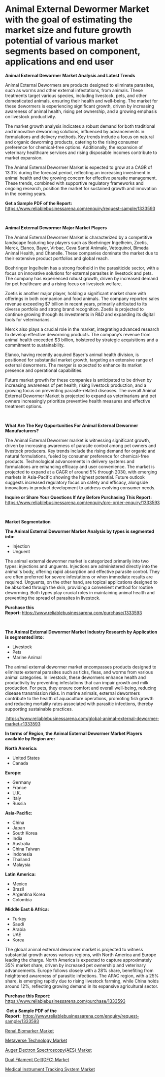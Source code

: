 <p><h1>Animal External Dewormer Market with the goal of estimating the market size and future growth potential of various market segments based on component, applications and end user</h1></p><p><strong>Animal External Dewormer Market Analysis and Latest Trends</strong></p>
<p><p>Animal External Dewormers are products designed to eliminate parasites, such as worms and other external infestations, from animals. These treatments target various species, including livestock, pets, and other domesticated animals, ensuring their health and well-being. The market for these dewormers is experiencing significant growth, driven by increasing awareness of animal health, rising pet ownership, and a growing emphasis on livestock productivity.</p><p>The market growth analysis indicates a robust demand for both traditional and innovative deworming solutions, influenced by advancements in formulations and delivery methods. Key trends include a focus on natural and organic deworming products, catering to the rising consumer preference for chemical-free options. Additionally, the expansion of veterinary healthcare services and rising disposable incomes contribute to market expansion. </p><p>The Animal External Dewormer Market is expected to grow at a CAGR of 13.3% during the forecast period, reflecting an increasing investment in animal health and the growing concern for effective parasite management. These trends, combined with supportive regulatory frameworks and ongoing research, position the market for sustained growth and innovation in the coming years.</p></p>
<p><strong>Get a Sample PDF of the Report:&nbsp;</strong> <a href="https://www.reliablebusinessarena.com/enquiry/request-sample/1333593?utm_campaign=1282&utm_medium=2&utm_source=Github&utm_content=ia&utm_term=01102024&utm_id=animal-external-dewormer">https://www.reliablebusinessarena.com/enquiry/request-sample/1333593</a></p>
<p>&nbsp;</p>
<p><strong>Animal External Dewormer Major Market Players</strong></p>
<p><p>The Animal External Dewormer Market is characterized by a competitive landscape featuring key players such as Boehringer Ingelheim, Zoetis, Merck, Elanco, Bayer, Virbac, Ceva Santé Animale, Vetoquinol, Bimeda Animal Health, and Chanelle. These companies dominate the market due to their extensive product portfolios and global reach.</p><p>Boehringer Ingelheim has a strong foothold in the parasiticide sector, with a focus on innovative solutions for external parasites in livestock and pets. The company has experienced robust growth, driven by increased demand for pet healthcare and a rising focus on livestock welfare. </p><p>Zoetis is another major player, holding a significant market share with offerings in both companion and food animals. The company reported sales revenue exceeding $7 billion in recent years, primarily attributed to its diverse portfolio and strong brand recognition. Zoetis is projected to continue growing through its investments in R&D and expanding its digital tools for veterinarians.</p><p>Merck also plays a crucial role in the market, integrating advanced research to develop effective deworming products. The company’s revenue from animal health exceeded $3 billion, bolstered by strategic acquisitions and a commitment to sustainability.</p><p>Elanco, having recently acquired Bayer's animal health division, is positioned for substantial market growth, targeting an extensive range of external dewormers. The merger is expected to enhance its market presence and operational capabilities.</p><p>Future market growth for these companies is anticipated to be driven by increasing awareness of pet health, rising livestock production, and a growing focus on preventing parasite-related diseases. The overall Animal External Dewormer Market is projected to expand as veterinarians and pet owners increasingly prioritize preventive health measures and effective treatment options.</p></p>
<p>&nbsp;</p>
<p><strong>What Are The Key Opportunities For Animal External Dewormer Manufacturers?</strong></p>
<p><p>The Animal External Dewormer market is witnessing significant growth, driven by increasing awareness of parasite control among pet owners and livestock producers. Key trends include the rising demand for organic and natural formulations, fueled by consumer preference for chemical-free products. Technological advancements in delivery systems and formulations are enhancing efficacy and user convenience. The market is projected to expand at a CAGR of around 5% through 2030, with emerging markets in Asia-Pacific showing the highest potential. Future outlook suggests increased regulatory focus on safety and efficacy, alongside innovations in product development to address evolving consumer needs.</p></p>
<p><strong>Inquire or Share Your Questions If Any Before Purchasing This Report:</strong> <a href="https://www.reliablebusinessarena.com/enquiry/pre-order-enquiry/1333593?utm_campaign=1282&utm_medium=2&utm_source=Github&utm_content=ia&utm_term=01102024&utm_id=animal-external-dewormer">https://www.reliablebusinessarena.com/enquiry/pre-order-enquiry/1333593</a></p>
<p>&nbsp;</p>
<p><strong>Market Segmentation</strong></p>
<p><strong>The Animal External Dewormer Market Analysis by types is segmented into:</strong></p>
<p><ul><li>Injection</li><li>Unguent</li></ul></p>
<p><p>The animal external dewormer market is categorized primarily into two types: injections and unguents. Injections are administered directly into the animal's body, offering rapid absorption and effective parasite control. They are often preferred for severe infestations or when immediate results are required. Unguents, on the other hand, are topical applications designed to be absorbed through the skin, providing a convenient method for routine deworming. Both types play crucial roles in maintaining animal health and preventing the spread of parasites in livestock.</p></p>
<p><strong>Purchase this Report:&nbsp;</strong><a href="https://www.reliablebusinessarena.com/purchase/1333593?utm_campaign=1282&utm_medium=2&utm_source=Github&utm_content=ia&utm_term=01102024&utm_id=animal-external-dewormer">https://www.reliablebusinessarena.com/purchase/1333593</a></p>
<p>&nbsp;</p>
<p><strong>The Animal External Dewormer Market Industry Research by Application is segmented into:</strong></p>
<p><ul><li>Livestock</li><li>Pets</li><li>Marine Animal</li></ul></p>
<p><p>The animal external dewormer market encompasses products designed to eliminate external parasites such as ticks, fleas, and worms from various animal categories. In livestock, these dewormers enhance health and productivity by preventing infestations that can impair growth and milk production. For pets, they ensure comfort and overall well-being, reducing disease transmission risks. In marine animals, external dewormers contribute to the health of aquaculture operations, promoting fish growth and reducing mortality rates associated with parasitic infections, thereby supporting sustainable practices.</p></p>
<p><a href="https://www.reliablebusinessarena.com/global-animal-external-dewormer-market-r1333593?utm_campaign=1282&utm_medium=2&utm_source=Github&utm_content=ia&utm_term=01102024&utm_id=animal-external-dewormer">&nbsp;https://www.reliablebusinessarena.com/global-animal-external-dewormer-market-r1333593</a></p>
<p><strong>In terms of Region, the Animal External Dewormer Market Players available by Region are:</strong></p>
<p>
    <p> <strong> North America: </strong>
        <ul>
            <li>United States</li>
            <li>Canada</li>
        </ul>
        </p> 
    <p> <strong> Europe: </strong>
        <ul>
            <li>Germany</li>
            <li>France</li>
            <li>U.K.</li>
            <li>Italy</li>
            <li>Russia</li>
        </ul>
        </p> 
    <p> <strong> Asia-Pacific: </strong>
        <ul>
            <li>China</li>
            <li>Japan</li>
            <li>South Korea</li>
            <li>India</li>
            <li>Australia</li>
            <li>China Taiwan</li>
            <li>Indonesia</li>
            <li>Thailand</li>
            <li>Malaysia</li>
        </ul>
        </p> 
    <p> <strong> Latin America: </strong>
        <ul>
            <li>Mexico</li>
            <li>Brazil</li>
            <li>Argentina Korea</li>
            <li>Colombia</li>
        </ul>
        </p> 
    <p> <strong> Middle East & Africa: </strong>
        <ul>
            <li>Turkey</li>
            <li>Saudi</li>
            <li>Arabia</li>
            <li>UAE</li>
            <li>Korea</li>
        </ul>
    </p>
    </p>
<p><p>The global animal external dewormer market is projected to witness substantial growth across various regions, with North America and Europe leading the charge. North America is expected to capture approximately 35% market share, driven by increased pet ownership and veterinary advancements. Europe follows closely with a 28% share, benefiting from heightened awareness of parasitic infections. The APAC region, with a 25% share, is emerging rapidly due to rising livestock farming, while China holds around 12%, reflecting growing demand in its expansive agricultural sector.</p></p>
<p><strong>Purchase this Report: </strong><a href="https://www.reliablebusinessarena.com/purchase/1333593?utm_campaign=1282&utm_medium=2&utm_source=Github&utm_content=ia&utm_term=01102024&utm_id=animal-external-dewormer">https://www.reliablebusinessarena.com/purchase/1333593</a></p>
<p>&nbsp;<strong>Get a Sample PDF of the Report:&nbsp;&nbsp;</strong><a href="https://www.reliablebusinessarena.com/enquiry/request-sample/1333593?utm_campaign=1282&utm_medium=2&utm_source=Github&utm_content=ia&utm_term=01102024&utm_id=animal-external-dewormer">https://www.reliablebusinessarena.com/enquiry/request-sample/1333593</a></p>
<p><strong></strong></p>
<p><p><a href="https://www.linkedin.com/pulse/renal-biomarker-market-insights-products-regional-analysis-hvgjf?utm_campaign=1282&utm_medium=2&utm_source=Github&utm_content=ia&utm_term=01102024&utm_id=animal-external-dewormer">Renal Biomarker Market</a></p><p><a href="https://www.linkedin.com/pulse/metaverse-technology-market-share-new-trends-analysis-its-type-bihmc?utm_campaign=1282&utm_medium=2&utm_source=Github&utm_content=ia&utm_term=01102024&utm_id=animal-external-dewormer">Metaverse Technology Market</a></p><p><a href="https://issuu.com/reportprime-2/docs/auger-electron-spectroscopyaes-mark_9379dcb3988705?utm_campaign=1282&utm_medium=2&utm_source=Github&utm_content=ia&utm_term=01102024&utm_id=animal-external-dewormer">Auger Electron Spectroscopy(AES) Market</a></p><p><a href="https://issuu.com/reportprime-2/docs/dual-filament-celldfc-market-size-2_454db6a3900012?utm_campaign=1282&utm_medium=2&utm_source=Github&utm_content=ia&utm_term=01102024&utm_id=animal-external-dewormer">Dual Filament Cell(DFC) Market</a></p><p><a href="https://www.linkedin.com/pulse/medical-instrument-tracking-system-market-global-insights-ln1xf?utm_campaign=1282&utm_medium=2&utm_source=Github&utm_content=ia&utm_term=01102024&utm_id=animal-external-dewormer">Medical Instrument Tracking System Market</a></p></p>